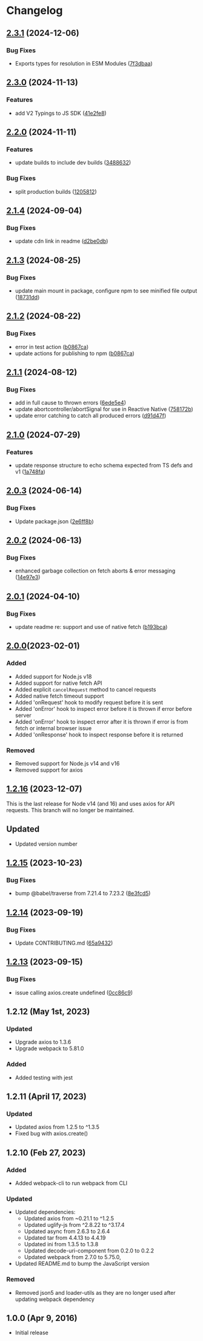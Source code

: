 # Changelog

## [2.3.1](https://github.com/ButterCMS/buttercms-js/compare/v2.3.0...v2.3.1) (2024-12-06)


### Bug Fixes

* Exports types for resolution in ESM Modules ([7f3dbaa](https://github.com/ButterCMS/buttercms-js/commit/7f3dbaa75774715bbfd20ce48b53d55d027cb093))

## [2.3.0](https://github.com/ButterCMS/buttercms-js/compare/v2.2.0...v2.3.0) (2024-11-13)


### Features

* add V2 Typings to JS SDK ([41e2fe8](https://github.com/ButterCMS/buttercms-js/commit/41e2fe87ff4987bf5acf56997a46df8852e75bfb))

## [2.2.0](https://github.com/ButterCMS/buttercms-js/compare/v2.1.4...v2.2.0) (2024-11-11)


### Features

* update builds to include dev builds ([3488632](https://github.com/ButterCMS/buttercms-js/commit/3488632d4059ff718937f0ec881452a8e3fb1f04))


### Bug Fixes

* split production builds ([1205812](https://github.com/ButterCMS/buttercms-js/commit/1205812850be6323d1d1f1e7d83c6704e200236c))

## [2.1.4](https://github.com/ButterCMS/buttercms-js/compare/v2.1.3...v2.1.4) (2024-09-04)


### Bug Fixes

* update cdn link in readme ([d2be0db](https://github.com/ButterCMS/buttercms-js/commit/d2be0dbe85e48f14cc52f680a11fcbd89e8b2d1d))

## [2.1.3](https://github.com/ButterCMS/buttercms-js/compare/v2.1.2...v2.1.3) (2024-08-25)


### Bug Fixes

* update main mount in package, configure npm to see minified file output ([18731dd](https://github.com/ButterCMS/buttercms-js/commit/18731dda664d54e3be07bfc65fc195125b554c83))

## [2.1.2](https://github.com/ButterCMS/buttercms-js/compare/v2.1.1...v2.1.2) (2024-08-22)


### Bug Fixes

* error in test action ([b0867ca](https://github.com/ButterCMS/buttercms-js/commit/b0867ca2c71918ca6b1eb0fa74d2bcd657aeb316))
* update actions for publishing to npm ([b0867ca](https://github.com/ButterCMS/buttercms-js/commit/b0867ca2c71918ca6b1eb0fa74d2bcd657aeb316))

## [2.1.1](https://github.com/ButterCMS/buttercms-js/compare/v2.1.0...v2.1.1) (2024-08-12)


### Bug Fixes

* add in full cause to thrown errors ([6ede5e4](https://github.com/ButterCMS/buttercms-js/commit/6ede5e49bf06ae1be8445ec511277eb8eb46401f))
* update abortcontroller/abortSignal for use in Reactive Native ([758172b](https://github.com/ButterCMS/buttercms-js/commit/758172b0b21150b650a09fedaf75914ebf076c20))
* update error catching to catch all produced errors ([d91d47f](https://github.com/ButterCMS/buttercms-js/commit/d91d47f62488d7947f25250afa3bdb388da69295))

## [2.1.0](https://github.com/ButterCMS/buttercms-js/compare/v2.0.3...v2.1.0) (2024-07-29)


### Features

* update response structure to echo schema expected from TS defs and v1 ([1a748fa](https://github.com/ButterCMS/buttercms-js/commit/1a748fabbee60fbfaf547584b18ab31a436b6026))

## [2.0.3](https://github.com/ButterCMS/buttercms-js/compare/v2.0.2...v2.0.3) (2024-06-14)


### Bug Fixes

* Update package.json ([2e6ff8b](https://github.com/ButterCMS/buttercms-js/commit/2e6ff8bc632b3d1f8d9b31b1379dad75db428ec4))

## [2.0.2](https://github.com/ButterCMS/buttercms-js/compare/v2.0.1...v2.0.2) (2024-06-13)


### Bug Fixes

* enhanced garbage collection on fetch aborts & error messaging ([14e97e3](https://github.com/ButterCMS/buttercms-js/commit/14e97e33783f85f819204d0beb7e880b556f1e2d))

## [2.0.1](https://github.com/ButterCMS/buttercms-js/compare/v2.0.0...v2.0.1) (2024-04-10)


### Bug Fixes

* update readme re: support and use of native fetch ([b193bca](https://github.com/ButterCMS/buttercms-js/commit/b193bcad47b7db77f86290bf7976be4191ec87c3))

## [2.0.0](https://github.com/ButterCMS/buttercms-js/)(2023-02-01)

### Added
- Added support for Node.js v18
- Added support for native fetch API
- Added explicit `cancelRequest` method to cancel requests
- Added native fetch timeout support
- Added 'onRequest' hook to modify request before it is sent
- Added 'onError' hook to inspect error before it is thrown if error before server
- Added 'onError' hook to inspect error after it is thrown if error is from fetch or internal browser issue
- Added 'onResponse' hook to inspect response before it is returned

### Removed
- Removed support for Node.js v14 and v16
- Removed support for axios

## [1.2.16](https://github.com/ButterCMS/buttercms-js/releases/tag/Node-Pre-16) (2023-12-07)

This is the last release for Node v14 (and 16) and uses axios for API requests. This branch will no longer be maintained.

## Updated
- Updated version number


## [1.2.15](https://github.com/ButterCMS/buttercms-js/compare/v1.2.14...v1.2.15) (2023-10-23)


### Bug Fixes

* bump @babel/traverse from 7.21.4 to 7.23.2 ([8e3fcd5](https://github.com/ButterCMS/buttercms-js/commit/8e3fcd5fba9e5fa0abb1cc856fdff59d3578e71e))

## [1.2.14](https://github.com/ButterCMS/buttercms-js/compare/v1.2.13...v1.2.14) (2023-09-19)


### Bug Fixes

* Update CONTRIBUTING.md ([65a9432](https://github.com/ButterCMS/buttercms-js/commit/65a9432a2d2c2ca6f00cee6961f0226f3a2789bd))

## [1.2.13](https://github.com/ButterCMS/buttercms-js/compare/v1.2.12...v1.2.13) (2023-09-15)


### Bug Fixes

* issue calling axios.create undefined ([0cc86c9](https://github.com/ButterCMS/buttercms-js/commit/0cc86c9adbb313c99d07d57ea2562dd9d82444bd))

## 1.2.12 (May 1st, 2023)

### Updated
- Upgrade axios to 1.3.6
- Upgrade webpack to 5.81.0

### Added
- Added testing with jest

## 1.2.11 (April 17, 2023)

### Updated
- Updated axios from 1.2.5 to ^1.3.5
- Fixed bug with axios.create()

## 1.2.10 (Feb 27, 2023)

### Added

- Added webpack-cli to run webpack from CLI

### Updated

- Updated dependencies:
  - Updated axios from ~0.21.1 to ^1.2.5
  - Updated uglify-js from ^2.8.22 to ^3.17.4
  - Updated async from 2.6.3 to 2.6.4
  - Updated tar from 4.4.13 to 4.4.19
  - Updated ini from 1.3.5 to 1.3.8
  - Updated decode-uri-component from 0.2.0 to 0.2.2
  - Updated webpack from 2.7.0 to 5.75.0,
- Updated README.md to bump the JavaScript version

### Removed

- Removed json5 and loader-utils as they are no longer used after updating webpack dependency

## 1.0.0 (Apr 9, 2016)

- Initial release
